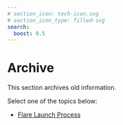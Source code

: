 ```yaml
---
# section_icon: tech-icon.svg
# section_icon_type: filled-svg
search:
  boost: 0.5
---
```


# Archive

This section archives old information.

Select one of the topics below:

* [Flare Launch Process](./flare-launch-process.md)
